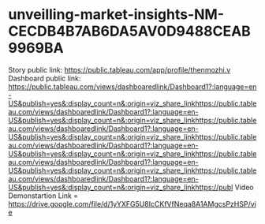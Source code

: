 # unveilling-market-insights-NM-CECDB4B7AB6DA5AV0D9488CEAB9969BA




Story public link: https://public.tableau.com/app/profile/thenmozhi.v
Dashboard public link: https://public.tableau.com/views/dashboaredlink/Dashboard1?:language=en-US&publish=yes&:display_count=n&:origin=viz_share_linkhttps://public.tableau.com/views/dashboaredlink/Dashboard1?:language=en-US&publish=yes&:display_count=n&:origin=viz_share_linkhttps://public.tableau.com/views/dashboaredlink/Dashboard1?:language=en-US&publish=yes&:display_count=n&:origin=viz_share_linkhttps://public.tableau.com/views/dashboaredlink/Dashboard1?:language=en-US&publish=yes&:display_count=n&:origin=viz_share_linkhttps://public.tableau.com/views/dashboaredlink/Dashboard1?:language=en-US&publish=yes&:display_count=n&:origin=viz_share_linkhttps://public.tableau.com/views/dashboaredlink/Dashboard1?:language=en-US&publish=yes&:display_count=n&:origin=viz_share_linkhttps://publ
Video Demonstartion Link = https://drive.google.com/file/d/1yYXFG5U8IcCKfVfNeqa8A1AMgcsPzHSP/vie
